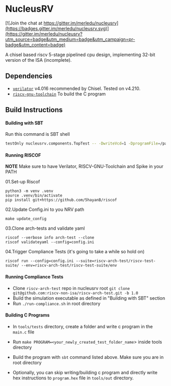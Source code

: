 # NucleusRV

[![Join the chat at https://gitter.im/merledu/nucleusrv](https://badges.gitter.im/merledu/nucleusrv.svg)](https://gitter.im/merledu/nucleusrv?utm_source=badge&utm_medium=badge&utm_campaign=pr-badge&utm_content=badge)

A chisel based riscv 5-stage pipelined cpu design, implementing 32-bit version of the ISA (incomplete).


## Dependencies

* [`verilator`](https://verilator.org/guide/latest/install.html) v4.016 recommended by Chisel. Tested on v4.210.
* [`riscv-gnu-toolchain`](https://github.com/riscv/riscv-gnu-toolchain) To build the C program


## Build Instructions

#### Building with SBT
Run this command is SBT shell
```bash
testOnly nucleusrv.components.TopTest -- -DwriteVcd=1 -DprogramFile=/path/to/instructions/hex
```

#### Running RISCOF
**NOTE** Make sure to have Verilator, RISCV-GNU-Toolchain and Spike in your PATH

01.Set-up Riscof
```
python3 -m venv .venv
source .venv/bin/activate
pip install git+https://github.com/5hayanB/riscof
```
02.Update Config.ini to you NRV path
```
make update_config
```
03.Clone arch-tests and validate yaml
```
riscof --verbose info arch-test --clone
riscof validateyaml --config=config.ini
```

04.Trigger Compliance Tests (it's going to take a while so hold on)
```
riscof run --config=config.ini --suite=riscv-arch-test/riscv-test-suite/ --env=riscv-arch-test/riscv-test-suite/env
```

#### Running Compliance Tests
* Clone `riscv-arch-test` repo in nucleusrv root `git clone git@github.com:riscv-non-isa/riscv-arch-test.git -b 1.0`
* Build the simulation executable as defined in "Building with SBT" section
* Run `./run-compliance.sh` in root directory

#### Building C Programs
* In `tools/tests` directory, create a folder and write c program in the `main.c` file
* Run `make PROGRAM=<your_newly_created_test_folder_name`> inside tools directory
* Build the program with `sbt` command listed above. Make sure you are in root directory

* Optionally, you can skip writing/building c program and directly write hex instructions to `program.hex` file in `tools/out` directory.
